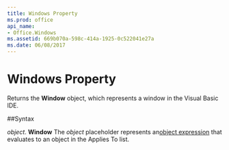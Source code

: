 ```yaml
---
title: Windows Property
ms.prod: office
api_name:
- Office.Windows
ms.assetid: 669b070a-598c-414a-1925-0c522041e27a
ms.date: 06/08/2017
---
```



# Windows Property



Returns the  **Window** object, which represents a window in the Visual Basic IDE.

##Syntax

_object_. **Window**
The  _object_ placeholder represents an[object expression](../../Glossary/vbe-glossary.md) that evaluates to an object in the Applies To list.

